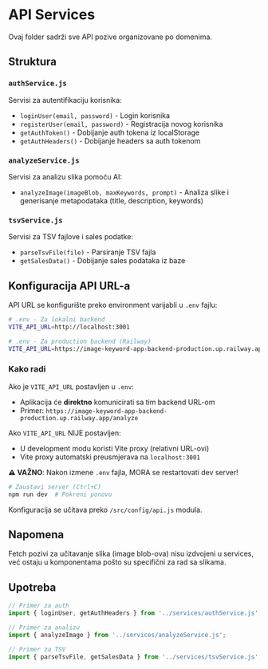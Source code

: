 # API Services

Ovaj folder sadrži sve API pozive organizovane po domenima.

## Struktura

### `authService.js`
Servisi za autentifikaciju korisnika:
- `loginUser(email, password)` - Login korisnika
- `registerUser(email, password)` - Registracija novog korisnika
- `getAuthToken()` - Dobijanje auth tokena iz localStorage
- `getAuthHeaders()` - Dobijanje headers sa auth tokenom

### `analyzeService.js`
Servisi za analizu slika pomoću AI:
- `analyzeImage(imageBlob, maxKeywords, prompt)` - Analiza slike i generisanje metapodataka (title, description, keywords)

### `tsvService.js`
Servisi za TSV fajlove i sales podatke:
- `parseTsvFile(file)` - Parsiranje TSV fajla
- `getSalesData()` - Dobijanje sales podataka iz baze

## Konfiguracija API URL-a

API URL se konfigurište preko environment varijabli u `.env` fajlu:

```bash
# .env - Za lokalni backend
VITE_API_URL=http://localhost:3001

# .env - Za production backend (Railway)
VITE_API_URL=https://image-keyword-app-backend-production.up.railway.app
```

### Kako radi

Ako je `VITE_API_URL` postavljen u `.env`:
- Aplikacija će **direktno** komunicirati sa tim backend URL-om
- Primer: `https://image-keyword-app-backend-production.up.railway.app/analyze`

Ako `VITE_API_URL` NIJE postavljen:
- U development modu koristi Vite proxy (relativni URL-ovi)
- Vite proxy automatski preusmjerava na `localhost:3001`

**⚠️ VAŽNO**: Nakon izmene `.env` fajla, MORA se restartovati dev server!

```bash
# Zaustavi server (Ctrl+C)
npm run dev  # Pokreni ponovo
```

Konfiguracija se učitava preko `/src/config/api.js` modula.

## Napomena

Fetch pozivi za učitavanje slika (image blob-ova) nisu izdvojeni u services, već ostaju u komponentama pošto su specifični za rad sa slikama.

## Upotreba

```javascript
// Primer za auth
import { loginUser, getAuthHeaders } from '../services/authService.js';

// Primer za analizu
import { analyzeImage } from '../services/analyzeService.js';

// Primer za TSV
import { parseTsvFile, getSalesData } from '../services/tsvService.js';
```
